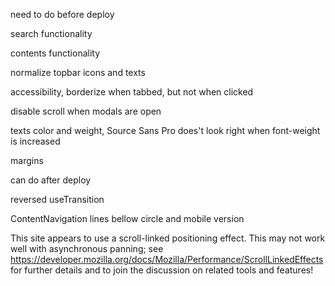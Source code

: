 need to do before deploy

search functionality

contents functionality

normalize topbar icons and texts

accessibility, borderize when tabbed, but not when clicked

disable scroll when modals are open

texts color and weight, Source Sans Pro does't look right when font-weight is increased

margins




can do after deploy

reversed useTransition

ContentNavigation lines bellow circle and mobile version

This site appears to use a scroll-linked positioning effect. This may not work well with asynchronous panning; see https://developer.mozilla.org/docs/Mozilla/Performance/ScrollLinkedEffects for further details and to join the discussion on related tools and features!